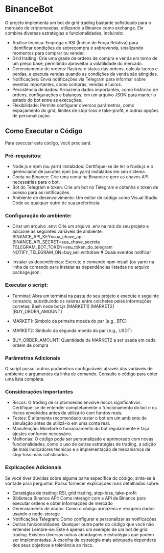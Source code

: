 # BinanceBot

O projeto implementa um bot de grid trading bastante sofisticado para o mercado de criptomoedas, utilizando a Binance como exchange. Ele combina diversas estratégias e funcionalidades, incluindo:

- Análise técnica: Emprega o RSI (Índice de Força Relativa) para identificar condições de sobrecompra e sobrevenda, sinalizando momentos para comprar ou vender.
- Grid trading: Cria uma grade de ordens de compra e venda em torno de um preço base, permitindo aproveitar a volatilidade do mercado.
- Gerenciamento de ordens: Rastrea o status das ordens, calcula lucros e perdas, e executa vendas quando as condições de venda são atingidas.
- Notificações: Envia notificações via Telegram para informar sobre eventos importantes, como compras, vendas e lucros.
- Persistência de dados: Armazena dados importantes, como histórico de ordens, configurações e balanços, em um arquivo JSON para manter o estado do bot entre as execuções.
- Flexibilidade: Permite configurar diversos parâmetros, como espaçamento do grid, limites de stop-loss e take-profit, e outras opções de personalização.

## Como Executar o Código

Para executar este código, você precisará:

### Pré-requisitos:

- Node.js e npm (ou yarn) instalados: Certifique-se de ter o Node.js e o gerenciador de pacotes npm (ou yarn) instalados em seu sistema.
- Conta na Binance: Crie uma conta na Binance e gere as chaves API necessárias para o bot.
- Bot do Telegram e token: Crie um bot no Telegram e obtenha o token de acesso para as notificações.
- Ambiente de desenvolvimento: Um editor de código como Visual Studio Code ou qualquer outro de sua preferência.

### Configuração do ambiente:

- Criar um arquivo .env: Crie um arquivo .env na raiz do seu projeto e adicione as seguintes variáveis de ambiente:
  BINANCE_API_KEY=sua_chave_api
  BINANCE_API_SECRET=sua_chave_secreta
  TELEGRAM_BOT_TOKEN=seu_token_do_telegram
  NOTIFY_TELEGRAM_ON=buy,sell,withdraw # Quais eventos notificar

- Instalar as dependências: Execute o comando npm install (ou yarn) na linha de comando para instalar as dependências listadas no arquivo package.json.

### Executar o script:

- Terminal: Abra um terminal na pasta do seu projeto e execute o seguinte comando, substituindo os valores entre colchetes pelas informações corretas:
  Bash
  node bot.js [MARKET1] [MARKET2] [BUY_ORDER_AMOUNT]

- MARKET1: Símbolo da primeira moeda do par (e.g., BTC)
- MARKET2: Símbolo da segunda moeda do par (e.g., USDT)
- BUY_ORDER_AMOUNT: Quantidade de MARKET2 a ser usada em cada ordem de compra

### Parâmetros Adicionais

O script possui outros parâmetros configuráveis através das variáveis de ambiente e argumentos da linha de comando. Consulte o código para obter uma lista completa.

### Considerações Importantes

- Riscos: O trading de criptomoedas envolve riscos significativos. Certifique-se de entender completamente o funcionamento do bot e os riscos envolvidos antes de utilizá-lo com fundos reais.
- Testes: É altamente recomendado testar o bot em um ambiente de simulação antes de utilizá-lo em uma conta real.
- Manutenção: Monitore o funcionamento do bot regularmente e faça ajustes conforme necessário.
- Melhorias: O código pode ser personalizado e aprimorado com novas funcionalidades, como o uso de outras estratégias de trading, a adição de mais indicadores técnicos e a implementação de mecanismos de stop-loss mais sofisticados.

### Explicações Adicionais

Se você tiver dúvidas sobre alguma parte específica do código, sinta-se à vontade para perguntar. Posso fornecer explicações mais detalhadas sobre:

- Estratégias de trading: RSI, grid trading, stop-loss, take-profit
- Biblioteca Binance API: Como interagir com a API da Binance para executar ordens e obter informações de mercado
- Gerenciamento de dados: Como o código armazena e recupera dados usando o node-storage
- Notificações Telegram: Como configurar e personalizar as notificações
- Outras funcionalidades: Qualquer outra parte do código que você não entender
  Lembre-se: Este é apenas um exemplo de um bot de grid trading. Existem diversas outras abordagens e estratégias que podem ser implementadas. A escolha da estratégia mais adequada dependerá dos seus objetivos e tolerância ao risco.
